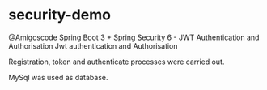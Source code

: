 # security-demo
@Amigoscode Spring Boot 3 + Spring Security 6 - JWT Authentication and Authorisation
Jwt authentication and Authorisation

Registration, token and authenticate processes were carried out. 

MySql was used as database.
